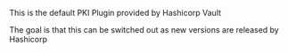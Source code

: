 This is the default PKI Plugin provided by Hashicorp Vault

The goal is that this can be switched out as new versions are released by Hashicorp
